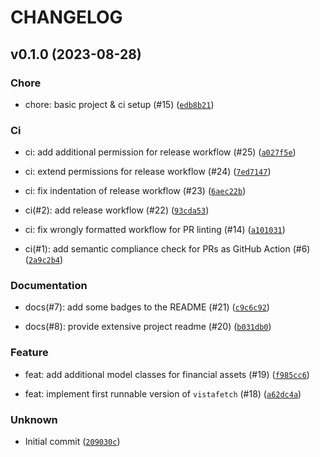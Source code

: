 # CHANGELOG



## v0.1.0 (2023-08-28)

### Chore

* chore: basic project &amp; ci setup (#15) ([`edb8b21`](https://github.com/bossenti/vistafetch/commit/edb8b2165051c6b8cb91909b9892e419e8e7ec07))

### Ci

* ci: add additional permission for release workflow (#25) ([`a027f5e`](https://github.com/bossenti/vistafetch/commit/a027f5ec40f27504016c1080ffba5312f1abf748))

* ci: extend permissions for release workflow (#24) ([`7ed7147`](https://github.com/bossenti/vistafetch/commit/7ed71473e82761e4b677cab2bad033b95b6ac3f4))

* ci: fix indentation of release workflow (#23) ([`6aec22b`](https://github.com/bossenti/vistafetch/commit/6aec22bae18bdd89f54fcf161e6d044295950b9f))

* ci(#2): add release workflow (#22) ([`93cda53`](https://github.com/bossenti/vistafetch/commit/93cda53854f086e15a493bcefd4e9d14599ba356))

* ci: fix wrongly formatted workflow for PR linting (#14) ([`a101031`](https://github.com/bossenti/vistafetch/commit/a101031ee95916a41a4cc2151ab35864c67679f2))

* ci(#1): add semantic compliance check for PRs as GitHub Action (#6) ([`2a9c2b4`](https://github.com/bossenti/vistafetch/commit/2a9c2b427454389aa5aa43e5b7a6a9d262688108))

### Documentation

* docs(#7): add some badges to the README (#21) ([`c9c6c92`](https://github.com/bossenti/vistafetch/commit/c9c6c924f253b104360fdd0940cf89b24c419d11))

* docs(#8): provide extensive project readme (#20) ([`b031db0`](https://github.com/bossenti/vistafetch/commit/b031db02df7e12065e5d024f42729286d3156678))

### Feature

* feat: add additional model classes for financial assets (#19) ([`f985cc6`](https://github.com/bossenti/vistafetch/commit/f985cc6ac09cc8620c15c0eeb172de6b29d0c02b))

* feat: implement first runnable version of `vistafetch` (#18) ([`a62dc4a`](https://github.com/bossenti/vistafetch/commit/a62dc4ae788f066697a2e14780e1d1e552548975))

### Unknown

* Initial commit ([`209030c`](https://github.com/bossenti/vistafetch/commit/209030c26d1397a664e0c3e00059a86032b2b14f))
